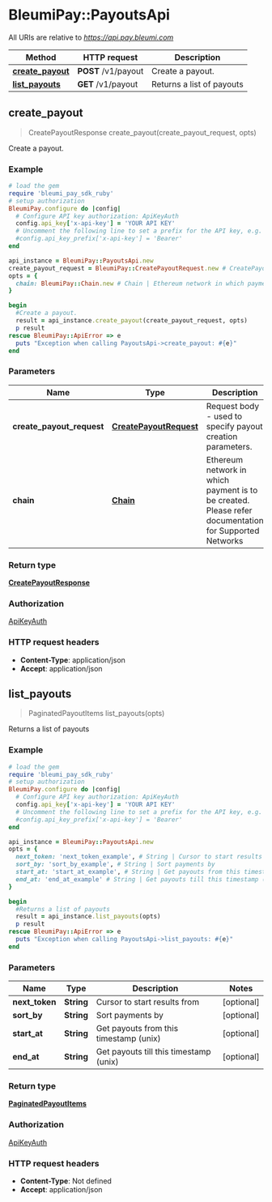 # BleumiPay::PayoutsApi

All URIs are relative to *https://api.pay.bleumi.com*

Method | HTTP request | Description
------------- | ------------- | -------------
[**create_payout**](PayoutsApi.md#create_payout) | **POST** /v1/payout | Create a payout.
[**list_payouts**](PayoutsApi.md#list_payouts) | **GET** /v1/payout | Returns a list of payouts



## create_payout

> CreatePayoutResponse create_payout(create_payout_request, opts)

Create a payout.

### Example

```ruby
# load the gem
require 'bleumi_pay_sdk_ruby'
# setup authorization
BleumiPay.configure do |config|
  # Configure API key authorization: ApiKeyAuth
  config.api_key['x-api-key'] = 'YOUR API KEY'
  # Uncomment the following line to set a prefix for the API key, e.g. 'Bearer' (defaults to nil)
  #config.api_key_prefix['x-api-key'] = 'Bearer'
end

api_instance = BleumiPay::PayoutsApi.new
create_payout_request = BleumiPay::CreatePayoutRequest.new # CreatePayoutRequest | Request body - used to specify payout creation parameters.
opts = {
  chain: BleumiPay::Chain.new # Chain | Ethereum network in which payment is to be created. Please refer documentation for Supported Networks
}

begin
  #Create a payout.
  result = api_instance.create_payout(create_payout_request, opts)
  p result
rescue BleumiPay::ApiError => e
  puts "Exception when calling PayoutsApi->create_payout: #{e}"
end
```

### Parameters


Name | Type | Description  | Notes
------------- | ------------- | ------------- | -------------
 **create_payout_request** | [**CreatePayoutRequest**](CreatePayoutRequest.md)| Request body - used to specify payout creation parameters. | 
 **chain** | [**Chain**](.md)| Ethereum network in which payment is to be created. Please refer documentation for Supported Networks | [optional] 

### Return type

[**CreatePayoutResponse**](CreatePayoutResponse.md)

### Authorization

[ApiKeyAuth](../README.md#ApiKeyAuth)

### HTTP request headers

- **Content-Type**: application/json
- **Accept**: application/json


## list_payouts

> PaginatedPayoutItems list_payouts(opts)

Returns a list of payouts

### Example

```ruby
# load the gem
require 'bleumi_pay_sdk_ruby'
# setup authorization
BleumiPay.configure do |config|
  # Configure API key authorization: ApiKeyAuth
  config.api_key['x-api-key'] = 'YOUR API KEY'
  # Uncomment the following line to set a prefix for the API key, e.g. 'Bearer' (defaults to nil)
  #config.api_key_prefix['x-api-key'] = 'Bearer'
end

api_instance = BleumiPay::PayoutsApi.new
opts = {
  next_token: 'next_token_example', # String | Cursor to start results from
  sort_by: 'sort_by_example', # String | Sort payments by
  start_at: 'start_at_example', # String | Get payouts from this timestamp (unix)
  end_at: 'end_at_example' # String | Get payouts till this timestamp (unix)
}

begin
  #Returns a list of payouts
  result = api_instance.list_payouts(opts)
  p result
rescue BleumiPay::ApiError => e
  puts "Exception when calling PayoutsApi->list_payouts: #{e}"
end
```

### Parameters


Name | Type | Description  | Notes
------------- | ------------- | ------------- | -------------
 **next_token** | **String**| Cursor to start results from | [optional] 
 **sort_by** | **String**| Sort payments by | [optional] 
 **start_at** | **String**| Get payouts from this timestamp (unix) | [optional] 
 **end_at** | **String**| Get payouts till this timestamp (unix) | [optional] 

### Return type

[**PaginatedPayoutItems**](PaginatedPayoutItems.md)

### Authorization

[ApiKeyAuth](../README.md#ApiKeyAuth)

### HTTP request headers

- **Content-Type**: Not defined
- **Accept**: application/json


